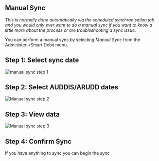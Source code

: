 ## Manual Sync
_This is normally done automatically via the scheduled synchronisation job and you would only ever want to do a manual sync if you want to know a little more about the process or are troubleshooting a sync issue._

You can perform a manual sync by selecting _Manual Sync_ from the Administer->Smart Debit menu.

## Step 1: Select sync date
![manual sync step 1](/images/smartdebit_manualsync1.png)

## Step 2: Select AUDDIS/ARUDD dates
![Manual sync step 2](/images/smartdebit_manualsync2.png)

## Step 3: View data
![Manual sync step 3](/images/smartdebit_manualsync3.png)

## Step 4: Confirm Sync
If you have anything to sync you can begin the sync
